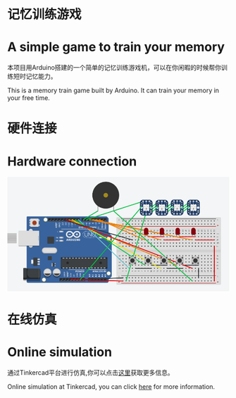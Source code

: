# 记忆训练游戏

# A simple game to train your memory

本项目用Arduino搭建的一个简单的记忆训练游戏机，可以在你闲暇的时候帮你训练短时记忆能力。

This is a memory train game built by Arduino. It can train your memory in your free time.

# 硬件连接


# Hardware connection

![连线图](doc/Hardware_connection.png)

# 在线仿真

# Online simulation

通过Tinkercad平台进行仿真,你可以点击[这里][tinkercad]获取更多信息。


Online simulation at Tinkercad, you can click [here][Tinkercad] for more information.




[Tinkercad]: https://www.tinkercad.com/things/lJ9IzHrUQGC    
